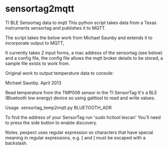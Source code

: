 sensortag2mqtt
==============

TI BLE Sensortag data to mqtt
This python script takes data from a Texas instruments sensortag and publishes it to MQTT.

The script takes the below work from Michael Saunby and extends it to incorporate output to MQTT,

It currently takes 2 input forms, a mac address of the sensortag (see below) and a config file,
the config file allows the mqtt broker details to be stored, a sample file exists to work from.


Original work to output temperature data to console:

 Michael Saunby. April 2013

 Read temperature from the TMP006 sensor in the TI SensorTag
 It's a BLE (Bluetooth low energy) device so using gatttool to
 read and write values.

 Usage.
 sensortag_temp2mqtt.py BLUETOOTH_ADR

 To find the address of your SensorTag run 'sudo hcitool lescan'
 You'll need to press the side button to enable discovery.

 Notes.
 pexpect uses regular expression so characters that have special meaning
 in regular expressions, e.g. [ and ] must be escaped with a backslash.



